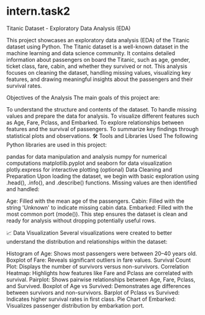# intern.task2
Titanic Dataset - Exploratory Data Analysis (EDA)

This project showcases an exploratory data analysis (EDA) of the Titanic dataset using Python. The Titanic dataset is a well-known dataset in the machine learning and data science community. It contains detailed information about passengers on board the Titanic, such as age, gender, ticket class, fare, cabin, and whether they survived or not. This analysis focuses on cleaning the dataset, handling missing values, visualizing key features, and drawing meaningful insights about the passengers and their survival rates.

 Objectives of the Analysis
The main goals of this project are:

To understand the structure and contents of the dataset.
To handle missing values and prepare the data for analysis.
To visualize different features such as Age, Fare, Pclass, and Embarked.
To explore relationships between features and the survival of passengers.
To summarize key findings through statistical plots and observations.
🛠️ Tools and Libraries Used
The following Python libraries are used in this project:

pandas for data manipulation and analysis
numpy for numerical computations
matplotlib.pyplot and seaborn for data visualization
plotly.express for interactive plotting (optional)
 Data Cleaning and Preparation
Upon loading the dataset, we begin with basic exploration using .head(), .info(), and .describe() functions. Missing values are then identified and handled:

Age: Filled with the mean age of the passengers.
Cabin: Filled with the string 'Unknown' to indicate missing cabin data.
Embarked: Filled with the most common port (mode()).
This step ensures the dataset is clean and ready for analysis without dropping potentially useful rows.

📈 Data Visualization
Several visualizations were created to better understand the distribution and relationships within the dataset:

Histogram of Age: Shows most passengers were between 20–40 years old.
Boxplot of Fare: Reveals significant outliers in fare values.
Survival Count Plot: Displays the number of survivors versus non-survivors.
Correlation Heatmap: Highlights how features like Fare and Pclass are correlated with survival.
Pairplot: Shows pairwise relationships between Age, Fare, Pclass, and Survived.
Boxplot of Age vs Survived: Demonstrates age differences between survivors and non-survivors.
Barplot of Pclass vs Survived: Indicates higher survival rates in first class.
Pie Chart of Embarked: Visualizes passenger distribution by embarkation port.
